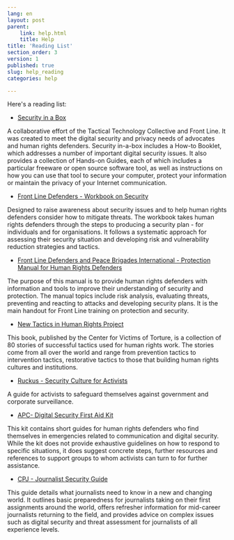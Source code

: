 ```yaml
---
lang: en
layout: post
parent:
    link: help.html
    title: Help
title: 'Reading List'
section_order: 3
version: 1
published: true
slug: help_reading
categories: help

---
```


Here's a reading list:

* [Security in a Box](https://securityinabox.org/) 

A collaborative effort of the Tactical Technology Collective and Front Line. It was created to meet the digital security and privacy needs of advocates and human rights defenders. Security in-a-box includes a How-to Booklet, which addresses a number of important digital security issues. It also provides a collection of Hands-on Guides, each of which includes a particular freeware or open source software tool, as well as instructions on how you can use that tool to secure your computer, protect your information or maintain the privacy of your Internet communication. 

* [Front Line Defenders - Workbook on Security](http://www.frontlinedefenders.org/files/workbook_eng.pdf) 

Designed to raise awareness about security issues and to help human rights defenders consider how to mitigate threats. The workbook takes human rights defenders through the steps to producing a security plan - for individuals and for organisations. It follows a systematic approach for assessing their security situation and developing risk and vulnerability reduction strategies and tactics.

* [Front Line Defenders and Peace Brigades International - Protection Manual for Human Rights Defenders](http://www.frontlinedefenders.org/manuals/protection)

The purpose of this manual is to provide human rights defenders with information and tools to improve their understanding of security and protection. The manual topics include risk analysis, evaluating threats, preventing and reacting to attacks and developing security plans. It is the main handout for Front Line training on protection and security.

* [New Tactics in Human Rights Project](https://www.newtactics.org/resource/english-collection-tactics-book)

This book, published by the Center for Victims of Torture, is a collection of 80 stories of successful tactics used for human rights work.  The stories come from all over the world and range from prevention tactics to intervention tactics, restorative tactics to those that building human rights cultures and institutions.

* [Ruckus - Security Culture for Activists](http://www.ruckus.org/downloads/RuckusSecurityCultureForActivists.pdf)

A guide for activists to safeguard themselves against government and corporate surveillance.

* [APC- Digital Security First Aid Kit](https://www.apc.org/en/irhr/digital-security-first-aid-kit)

This kit contains short guides for human rights defenders who find themselves in emergencies related to communication and digital security. While the kit does not provide exhaustive guidelines on how to respond to specific situations, it does suggest concrete steps, further resources and references to support groups to whom activists can turn to for further assistance.

* [CPJ - Journalist Security Guide](http://cpj.org/reports/2012/04/journalist-security-guide.php)

This guide details what journalists need to know in a new and changing world. It outlines basic preparedness for journalists taking on their first assignments around the world, offers refresher information for mid-career journalists returning to the field, and provides advice on complex issues such as digital security and threat assessment for journalists of all experience levels.